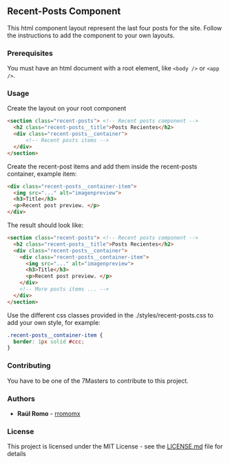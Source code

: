 ## Recent-Posts Component

This html component layout represent the last four posts for the site. Follow the instructions to add the component to your own layouts.

### Prerequisites

You must have an html document with a root element, like `<body />` or `<app />`.

### Usage

Create the layout on your root component

```html
<section class="recent-posts"> <!-- Recent posts component -->
  <h2 class="recent-posts__title">Posts Recientes</h2>
  <div class="recent-posts__container">
      <!-- Recent posts items -->
  </div>
</section>
```

Create the recent-post items and add them inside the recent-posts container, example item:

```html
<div class="recent-posts__container-item">
  <img src="..." alt="imagenpreview">
  <h3>Title</h3>
  <p>Recent post preview. </p>
</div>
```

The result should look like:

```html
<section class="recent-posts"> <!-- Recent posts component -->
  <h2 class="recent-posts__title">Posts Recientes</h2>
  <div class="recent-posts__container">
    <div class="recent-posts__container-item">
      <img src="..." alt="imagenpreview">
      <h3>Title</h3>
      <p>Recent post preview. </p>
    </div>
    <!-- More posts items ... -->
  </div>
</section>
```

Use the different css classes provided in the ./styles/recent-posts.css to add your own style, for example:

```css
.recent-posts__container-item {
  border: 1px solid #ccc;
}
```

### Contributing

You have to be one of the 7Masters to contribute to this project.

### Authors

* **Raúl Romo** - [rromomx](https://github.com/rromomx)

### License

This project is licensed under the MIT License - see the [LICENSE.md](LICENSE.md) file for details